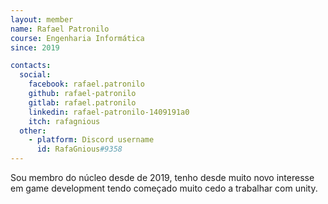 ```yaml
---
layout: member
name: Rafael Patronilo
course: Engenharia Informática
since: 2019

contacts:
  social:
    facebook: rafael.patronilo
    github: rafael-patronilo
    gitlab: rafael.patronilo
    linkedin: rafael-patronilo-1409191a0
    itch: rafagnious
  other:
    - platform: Discord username
      id: RafaGnious#9358
---
```

Sou membro do núcleo desde de 2019, tenho desde muito novo interesse em game 
development tendo começado muito cedo a trabalhar com unity. 